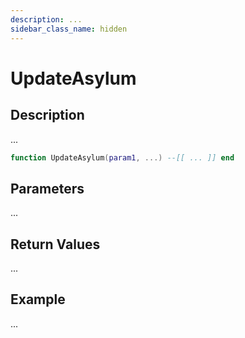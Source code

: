 ```yaml
---
description: ...
sidebar_class_name: hidden
---
```


# UpdateAsylum

## Description

...

```lua
function UpdateAsylum(param1, ...) --[[ ... ]] end
```

## Parameters

...

## Return Values

...

## Example

...


